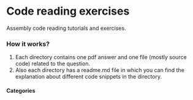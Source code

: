 # Code reading exercises
Assembly code reading tutorials and exercises.

### How it works?

1. Each directory contains one pdf answer and one file (mostly source code) related to the question.
2. Also each directory has a readme.md file in which you can find the explanation about different code snippets in the directory.

#### Categories



